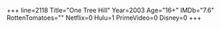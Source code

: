 +++
line=2118
Title="One Tree Hill"
Year=2003
Age="16+"
IMDb="7.6"
RottenTomatoes=""
Netflix=0
Hulu=1
PrimeVideo=0
Disney=0
+++

